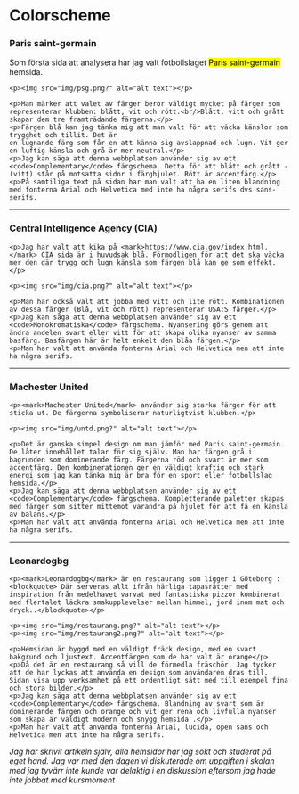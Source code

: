 Colorscheme
===============================
<h3>Paris saint-germain</h3>
<div>
    <div class="box paris-a"></div>
    <div class="box paris-b"></div>
    <div class="box paris-c"></div>
    <div class="box paris-d"></div>
    <p>Som första sida att analysera har jag valt fotbollslaget <mark>Paris saint-germain</mark> hemsida.</p>

    <p><img src="img/psg.png?" alt="alt text"></p>

    <p>Man märker att valet av färger beror väldigt mycket på färger som representerar klubben: blått, vit och rött.<br/>Blått, vitt och grått skapar dem tre framträdande färgerna.</p>
    <p>Färgen blå kan jag tänka mig att man valt för att väcka känslor som trygghet och tillit. Det är
    en lugnande färg som får en att känna sig avslappnad och lugn. Vit ger en luftig känsla och grå är mer neutral.</p>
    <p>Jag kan säga att denna webbplatsen använder sig av ett <code>Complementary</code> färgschema. Detta för att blått och grått - (vitt) står på motsatta sidor i färghjulet. Rött är accentfärg.</p>
    <p>På samtiliga text på sidan har man valt att ha en liten blandning med fonterna Arial och Helvetica med inte ha några serifs dvs sans-serifs.
</div>

<hr>
<h3>Central Intelligence Agency (CIA)</h3>
<div>
    <div class="box cia-a"></div>
    <div class="box cia-b"></div>
    <div class="box cia-d"></div>
    <div class="box cia-c"></div>

    <p>Jag har valt att kika på <mark>https://www.cia.gov/index.html.</mark> CIA sida är i huvudsak blå. Förmodligen för att det ska väcka mer den där trygg och lugn känsla som färgen blå kan ge som effekt.</p>

    <p><img src="img/cia.png?" alt="alt text"></p>

    <p>Man har också valt att jobba med vitt och lite rött. Kombinationen av dessa färger (Blå, vit och rött) representerar USA:S färger.</p>
    <p>Jag kan säga att denna webbplatsen använder sig av ett <code>Monokromatiska</code> färgschema. Nyansering görs genom att ändra andelen svart eller vitt för att skapa olika nyanser av samma basfärg. Basfärgen här är helt enkelt den blåa färgen.</p>
    <p>Man har valt att använda fonterna Arial och Helvetica men att inte ha några serifs.
</div>


<hr>
<h3>Machester United</h3>
<div>
    <div class="box united-a"></div>
    <div class="box united-b"></div>
    <div class="box united-c"></div>
    <div class="box united-d"></div>
    <div class="box united-e"></div>

    <p><mark>Machester United</mark> använder sig starka färger för att sticka ut. De färgerna symboliserar naturligtvist klubben.</p>

    <p><img src="img/untd.png?" alt="alt text"></p>

    <p>Det är ganska simpel design om man jämför med Paris saint-germain. De låter innehållet talar för sig själv. Man har färgen grå i bagrunden som dominerande färg. Färgerna röd och svart är mer som accentfärg. Den kombinerationen ger en väldigt kraftig och stark energi som jag kan tänka mig är bra för en sport eller fotbollslag hemsida.</p>
    <p>Jag kan säga att denna webbplatsen använder sig av ett <code>Complementary</code> färgschema. Kompletterande paletter skapas med färger som sitter mittemot varandra på hjulet för att få en känsla av balans.</p>
    <p>Man har valt att använda fonterna Arial och Helvetica men att inte ha några serifs.
</div>


<hr>
<h3>Leonardogbg</h3>
<div>
    <div class="box resto-a"></div>
    <div class="box resto-b"></div>
    <div class="box resto-c"></div>


    <p><mark>Leonardogbg</mark> är en restaurang som ligger i Göteborg : <blockquote> Där serveras allt ifrån härliga tapasrätter med inspiration från medelhavet varvat med fantastiska pizzor kombinerat med flertalet läckra smakupplevelser mellan himmel, jord inom mat och dryck..</blockquote></p>

    <p><img src="img/restaurang.png?" alt="alt text"></p>
    <p><img src="img/restaurang2.png?" alt="alt text"></p>

    <p>Hemsidan är byggd med en väldigt fräck design, med en svart bakgrund och ljustext. Accentfärgen som de har valt är orange</p>
    <p>Då det är en restaurang så vill de förmedla fräschör. Jag tycker att de har lyckas att använda en design som användaren dras till. Sidan visa upp verksamhet på ett ordentligt sätt med till exempel fina och stora bilder.</p>
    <p>Jag kan säga att denna webbplatsen använder sig av ett <code>Complementary</code> färgschema. Blandning av svart som är dominerande färgen och orange och vit ger rena och livfulla nyanser som skapa är väldigt modern och snygg hemsida .</p>
    <p>Man har valt att använda fonterna Arial, lucida, open sans och Helvetica men att inte ha några serifs.
</div>



<i>Jag har skrivit artikeln själv, alla hemsidor har jag sökt och studerat på eget hand.
Jag var med den dagen vi diskuterade om uppgiften i skolan med jag tyvärr inte kunde var delaktig i en diskussion eftersom jag hade inte jobbat med kursmoment </i>
